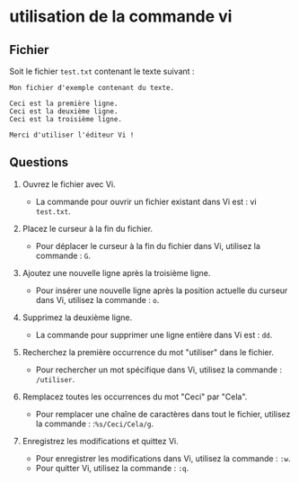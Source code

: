 # utilisation de la commande vi
## Fichier
Soit le fichier `test.txt` contenant le texte suivant :
```
Mon fichier d'exemple contenant du texte.

Ceci est la première ligne.
Ceci est la deuxième ligne.
Ceci est la troisième ligne.

Merci d'utiliser l'éditeur Vi !
```

## Questions 
1. Ouvrez le fichier avec Vi.
      * La commande pour ouvrir un fichier existant dans Vi est : vi `test.txt`.

2. Placez le curseur à la fin du fichier.
      * Pour déplacer le curseur à la fin du fichier dans Vi, utilisez la commande : `G`.

3. Ajoutez une nouvelle ligne après la troisième ligne.
      * Pour insérer une nouvelle ligne après la position actuelle du curseur dans Vi, utilisez la commande : `o`.

4. Supprimez la deuxième ligne.
      * La commande pour supprimer une ligne entière dans Vi est : `dd`.

5. Recherchez la première occurrence du mot "utiliser" dans le fichier.
      * Pour rechercher un mot spécifique dans Vi, utilisez la commande : `/utiliser`.

6. Remplacez toutes les occurrences du mot "Ceci" par "Cela".
      * Pour remplacer une chaîne de caractères dans tout le fichier, utilisez la commande : :`%s/Ceci/Cela/g`.

7. Enregistrez les modifications et quittez Vi.
      * Pour enregistrer les modifications dans Vi, utilisez la commande : `:w`.
      * Pour quitter Vi, utilisez la commande : `:q`.

